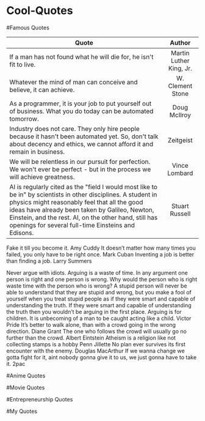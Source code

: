# Cool-Quotes

#Famous Quotes

| Quote        | Author           | 
| ------------- |:-------------:| 
If a man has not found what he will die for, he isn't fit to live.|Martin Luther King, Jr.
Whatever the mind of man can conceive and believe, it can achieve.|W. Clement Stone
As a programmer, it is your job to put yourself out of business. What you do today can be automated tomorrow.|Doug McIlroy
Industry does not care. They only hire people because it hasn't been automated yet. So, don't talk about decency and ethics, we cannot afford it and remain in business.|Zeitgeist
We will be relentless in our pursuit for perfection. We won't ever be perfect - but in the process we will achieve greatness.|Vince Lombard
AI is regularly cited as the "field I would most like to be in" by scientists in other disciplines. A student in physics might reasonably feel that all the good ideas have already been taken by Galileo, Newton, Einstein, and the rest. AI, on the other hand, still has openings for several full-time Einsteins and Edisons.|Stuart Russell


Fake it till you become it.	 Amy Cuddy
It doesn’t matter how many times you failed, you only have to be right once.	Mark Cuban
Inventing a job is better than finding a job.	Larry Summers



Never argue with idiots. Arguing is a waste of time. In any argument one person is right and one person is wrong. Why would the person who is right waste time with the person who is wrong? A stupid person will never be able to understand that they are stupid and wrong, but you make a fool of yourself when you treat stupid people as if they were smart and capable of understanding the truth. If they were smart and capable of understanding the truth then you wouldn’t be arguing in the first place. Arguing is for children. It is unbecoming of a man to be caught acting like a child.	Victor Pride
It’s better to walk alone, than with a crowd going in the wrong direction. 	Diane Grant
The one who follows the crowd will usually go no further than the crowd.	Albert Eintstein
Atheism is a religion like not collecting stamps is a hobby	Penn Jillette
No plan ever survives its first encounter with the enemy.	Douglas MacArthur
If we wanna change we gotta fight for it, aint nobody gonna give it to us, we just gonna have to take it.	2pac

#Anime Quotes



#Movie Quotes



#Entrepreneurship Quotes


#My Quotes



